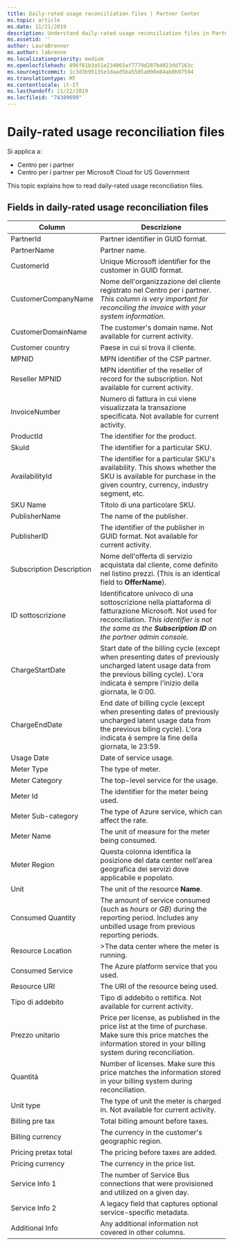 ```yaml
---
title: Daily-rated usage reconciliation files | Partner Center
ms.topic: article
ms.date: 11/21/2019
description: Understand daily-rated usage reconciliation files in Partner Center.
ms.assetid: ''
author: LauraBrenner
ms.author: labrenne
ms.localizationpriority: medium
ms.openlocfilehash: 896f81b3a51e234065af7779d287b4023dd7163c
ms.sourcegitcommit: 1c3d3b95135e1daad5ba5585a090e84ab0b97594
ms.translationtype: MT
ms.contentlocale: it-IT
ms.lasthandoff: 11/22/2019
ms.locfileid: "74389699"
---
```

# <a name="daily-rated-usage-reconciliation-files"></a>Daily-rated usage reconciliation files

Si applica a:

- Centro per i partner
- Centro per i partner per Microsoft Cloud for US Government

This topic explains how to read daily-rated usage reconciliation files.

## <a name="fields-in-daily-rated-usage-reconciliation-files"></a>Fields in daily-rated usage reconciliation files

| Column | Descrizione |
| ------ | ----------- |
| PartnerId | Partner identifier in GUID format. |
| PartnerName | Partner name. |
| CustomerId | Unique Microsoft identifier for the customer in GUID format. |
| CustomerCompanyName | Nome dell'organizzazione del cliente registrato nel Centro per i partner. *This column is very important for reconciling the invoice with your system information.* |
| CustomerDomainName | The customer's domain name. Not available for current activity. |
| Customer country | Paese in cui si trova il cliente. |
| MPNID | MPN identifier of the CSP partner. |
| Reseller MPNID | MPN identifier of the reseller of record for the subscription. Not available for current activity. |
| InvoiceNumber | Numero di fattura in cui viene visualizzata la transazione specificata. Not available for current activity. |
| ProductId | The identifier for the product. |
| SkuId | The identifier for a particular SKU. |
| AvailabilityId | The identifier for a particular SKU's availability. This shows whether the SKU is available for purchase in the given country, currency, industry segment, etc. |
| SKU Name | Titolo di una particolare SKU. |
| PublisherName | The name of the publisher. |
| PublisherID | The identifier of the publisher in GUID format. Not available for current activity. |
| Subscription Description | Nome dell'offerta di servizio acquistata dal cliente, come definito nel listino prezzi. (This is an identical field to **OfferName**). |
| ID sottoscrizione | Identificatore univoco di una sottoscrizione nella piattaforma di fatturazione Microsoft. Not used for reconciliation. *This identifier is not the same as the **Subscription ID** on the partner admin console.* |
| ChargeStartDate | Start date of the billing cycle (except when presenting dates of previously uncharged latent usage data from the previous billing cycle). L'ora indicata è sempre l'inizio della giornata, le 0:00. |
| ChargeEndDate | End date of billing cycle (except when presenting dates of previously uncharged latent usage data from the previous biling cycle). L'ora indicata è sempre la fine della giornata, le 23:59. |
| Usage Date | Date of service usage. |
| Meter Type | The type of meter. |
| Meter Category | The top-level service for the usage. |
| Meter Id | The identifier for the meter being used. |
| Meter Sub-category | The type of Azure service, which can affect the rate. |
| Meter Name | The unit of measure for the meter being consumed. |
| Meter Region | Questa colonna identifica la posizione del data center nell'area geografica dei servizi dove applicabile e popolato. |
| Unit | The unit of the resource **Name**. |
| Consumed Quantity | The amount of service consumed (such as *hours* or *GB*) during the reporting period. Includes any unbilled usage from previous reporting periods. |
| Resource Location | >The data center where the meter is running. |
| Consumed Service | The Azure platform service that you used. |
| Resource URI | The URI of the resource being used. |
| Tipo di addebito | Tipo di addebito o rettifica. Not available for current activity. |
| Prezzo unitario | Price per license, as published in the price list at the time of purchase. Make sure this price matches the information stored in your billing system during reconciliation. |
| Quantità | Number of licenses. Make sure this price matches the information stored in your billing system during reconciliation. |
| Unit type | The type of unit the meter is charged in. Not available for current activity. |
| Billing pre tax | Total billing amount before taxes. |
| Billing currency | The currency in the customer's geographic region. |
| Pricing pretax total | The pricing before taxes are added. |
| Pricing currency | The currency in the price list. |
| Service Info 1 | The number of Service Bus connections that were provisioned and utilized on a given day. |
| Service Info 2 | A legacy field that captures optional service-specific metadata. |
| Additional Info | Any additional information not covered in other columns. |
